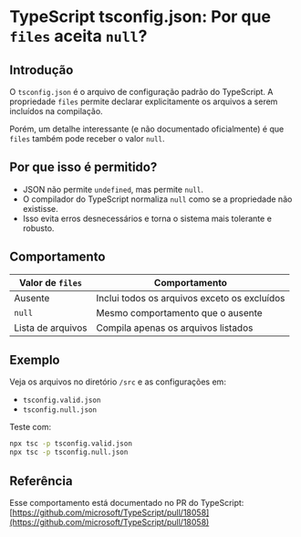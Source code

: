 # TypeScript tsconfig.json: Por que `files` aceita `null`?

## Introdução

O `tsconfig.json` é o arquivo de configuração padrão do TypeScript. A propriedade `files` permite declarar explicitamente os arquivos a serem incluídos na compilação.

Porém, um detalhe interessante (e não documentado oficialmente) é que `files` também pode receber o valor `null`.

## Por que isso é permitido?

- JSON não permite `undefined`, mas permite `null`.
- O compilador do TypeScript normaliza `null` como se a propriedade não existisse.
- Isso evita erros desnecessários e torna o sistema mais tolerante e robusto.

## Comportamento

| Valor de `files`       | Comportamento                                |
|------------------------|----------------------------------------------|
| Ausente                | Inclui todos os arquivos exceto os excluídos |
| `null`                 | Mesmo comportamento que o ausente            |
| Lista de arquivos      | Compila apenas os arquivos listados          |

## Exemplo

Veja os arquivos no diretório `/src` e as configurações em:

- `tsconfig.valid.json`
- `tsconfig.null.json`

Teste com:

```bash
npx tsc -p tsconfig.valid.json
npx tsc -p tsconfig.null.json
```

## Referência

Esse comportamento está documentado no PR do TypeScript:  
[https://github.com/microsoft/TypeScript/pull/18058](https://github.com/microsoft/TypeScript/pull/18058)
